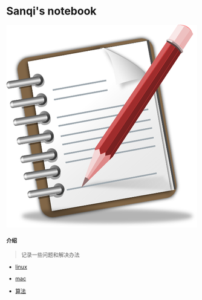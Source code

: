 # Sanqi's notebook

![writing_1507565964](README.assets/writing_1507565964.png)

#### 介绍

>  记录一些问题和解决办法

- [linux](/计算机/linux.md)

- [mac](/计算机/mac.md)

- [算法](/计算机/华为机试.md)

